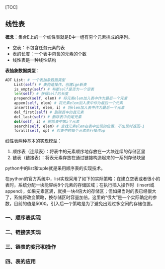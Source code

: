 [TOC]
## 线性表

**概念**：集合E上的一个线性表就是E中一组有穷个元素排成的序列。
* 空表：不包含任务元素的表
* 表的长度：一个表中包含的元素的个数
* 线性表是一种线性结构

**表抽象数据类型**：
```python
ADT List: # 一个表抽象数据类型
    List(self) # 表构造操作，创建ige新表
    is_empty(self) # 判断self是否为一个空表
    len(self) # 获得self的长度
    prepend(self, elem) # 将元素elem加入表中作为最后一个元素
    appen(self, elem) # 将元素elem加入表中作为最后一个元素
    insert(self, elem, i) # 将elem加入表中作为最后一个元素
    del_first(self) # 删除表中的首元素
    del_last(self) # 删除表中的尾元素
    del(self, i) # 删除表中第i个元素
    search(self, elem) # 查找元素elem在表中出现的位置，不出现时返回-1
    forall(self, op) # 对表中的每个元素执行操作op

```

线性表两种基本的实现模型：
1. 顺序表（连续表）：将表中的元素顺序地存放在一大块连续的存储区里
2. 链表（链接表）：将表元素存放在通过链接构造起来的一系列存储块里

python中的list和tuple就是采用顺序表的实现技术。

在python的官方系统中，list实现采用了如下的实际策略：在建立空表或者很小的表时，系统分配一块能容纳8个元素的存储区域；在执行插入操作时（insert或append），如果元素区满，就换一块4倍大的存储区；但如果当时的表已经很大了，系统将改变策略，换存储区时容量加倍。这里的“很大”是一个实际确定的参数，目前的值是5000。引入后一个策略是为了避免出现过多空闲的存储位置。
### 一、顺序表实现

### 二、链接表实现

### 三、链表的变形和操作


### 四、表的应用